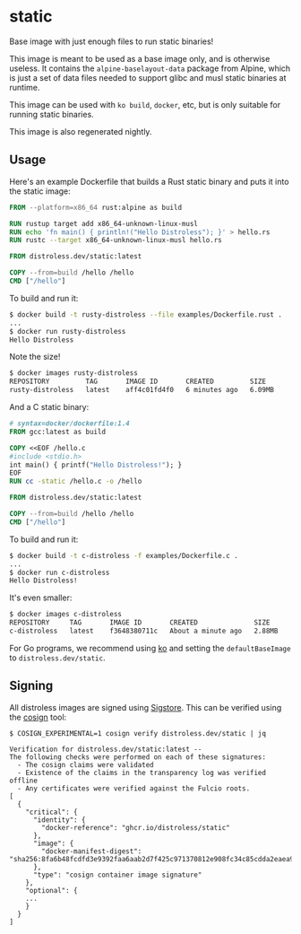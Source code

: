# static

Base image with just enough files to run static binaries!

This image is meant to be used as a base image only, and is
otherwise useless.  It contains the `alpine-baselayout-data`
package from Alpine, which is just a set of data files needed
to support glibc and musl static binaries at runtime.

This image can be used with `ko build`, `docker`, etc, but
is only suitable for running static binaries.

This image is also regenerated nightly.

## Usage

Here's an example Dockerfile that builds a Rust static binary
and puts it into the static image:

```Dockerfile
FROM --platform=x86_64 rust:alpine as build

RUN rustup target add x86_64-unknown-linux-musl
RUN echo 'fn main() { println!("Hello Distroless"); }' > hello.rs
RUN rustc --target x86_64-unknown-linux-musl hello.rs

FROM distroless.dev/static:latest

COPY --from=build /hello /hello
CMD ["/hello"]
```
To build and run it:

```bash
$ docker build -t rusty-distroless --file examples/Dockerfile.rust .
...
$ docker run rusty-distroless
Hello Distroless
```

Note the size!

```bash
$ docker images rusty-distroless
REPOSITORY         TAG       IMAGE ID       CREATED         SIZE
rusty-distroless   latest    aff4c01fd4f0   6 minutes ago   6.09MB
```
And a C static binary:

```Dockerfile
# syntax=docker/dockerfile:1.4
FROM gcc:latest as build

COPY <<EOF /hello.c
#include <stdio.h>
int main() { printf("Hello Distroless!"); }
EOF
RUN cc -static /hello.c -o /hello

FROM distroless.dev/static:latest

COPY --from=build /hello /hello
CMD ["/hello"]
```

To build and run it:

```bash
$ docker build -t c-distroless -f examples/Dockerfile.c .
...
$ docker run c-distroless
Hello Distroless!
```

It's even smaller:

```bash
$ docker images c-distroless
REPOSITORY     TAG       IMAGE ID       CREATED              SIZE
c-distroless   latest    f3648380711c   About a minute ago   2.88MB
```

For Go programs, we recommend using [ko](https://github.com/google/ko) and setting
the `defaultBaseImage` to `distroless.dev/static`.

## Signing

All distroless images are signed using [Sigstore](https://www.sigstore.dev/). This can be verified
using the [cosign](https://github.com/SigStore/cosign) tool:

```
$ COSIGN_EXPERIMENTAL=1 cosign verify distroless.dev/static | jq

Verification for distroless.dev/static:latest --
The following checks were performed on each of these signatures:
  - The cosign claims were validated
  - Existence of the claims in the transparency log was verified offline
  - Any certificates were verified against the Fulcio roots.
[
  {
    "critical": {
      "identity": {
        "docker-reference": "ghcr.io/distroless/static"
      },
      "image": {
        "docker-manifest-digest": "sha256:8fa6b48fcdfd3e9392faa6aab2d7f425c971370812e908fc34c85cdda2eaea9e"
      },
      "type": "cosign container image signature"
    },
    "optional": {
	...
    }
  }
]
```
